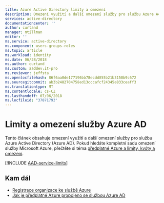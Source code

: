 ```yaml
---
title: Azure Active Directory limity a omezení
description: Omezení využití a další omezení služby pro službu Azure Active Directory
services: active-directory
documentationcenter: ''
author: curtand
manager: mtillman
editor: ''
ms.service: active-directory
ms.component: users-groups-roles
ms.topic: article
ms.workload: identity
ms.date: 06/28/2018
ms.author: curtand
ms.custom: aaddev;it-pro
ms.reviewer: jeffsta
ms.openlocfilehash: 86f6aa0de177196bb78ecdd855b21b3158b9c672
ms.sourcegitcommit: ab3b2482704758ed13cccafcf24345e833ceaff3
ms.translationtype: MT
ms.contentlocale: cs-CZ
ms.lasthandoff: 07/06/2018
ms.locfileid: "37871793"
---
```

# <a name="azure-ad-service-limits-and-restrictions"></a>Limity a omezení služby Azure AD
Tento článek obsahuje omezení využití a další omezení služby pro službu Azure Active Directory (Azure AD). Pokud hledáte kompletní sadu omezení služby Microsoft Azure, přečtěte si téma [předplatné Azure a limity, kvóty a omezení](../../azure-subscription-service-limits.md).

[!INCLUDE [AAD-service-limits](../../../includes/active-directory-service-limits-include.md)]

## <a name="whats-next"></a>Kam dál
* [Registrace organizace ke službě Azure](../fundamentals/sign-up-organization.md)
* [Jak je předplatné Azure propojeno se službou Azure AD](../fundamentals/active-directory-how-subscriptions-associated-directory.md)
